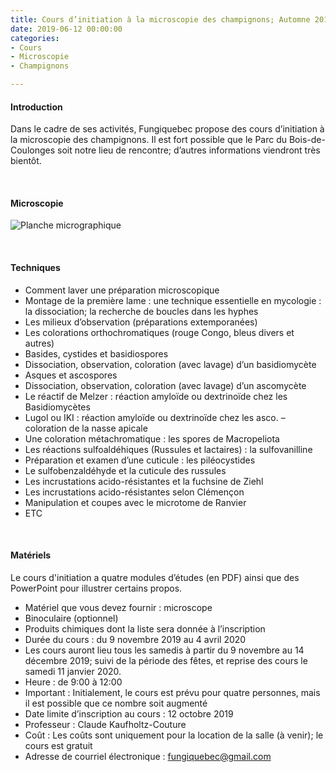 ```yaml
---
title: Cours d’initiation à la microscopie des champignons; Automne 2019
date: 2019-06-12 00:00:00
categories: 
- Cours
- Microscopie
- Champignons

---
```


#### Introduction
Dans le cadre de ses activités, Fungiquebec propose des cours d’initiation à la microscopie des champignons. Il est fort possible que le Parc du Bois-de-Coulonges soit notre lieu de rencontre; d’autres informations viendront très bientôt.
<p>&nbsp; </p>


#### Microscopie
![Planche micrographique](https://live.staticflickr.com/4709/39687211041_afaefa918b.jpg "Figure 1. Planche micrographique de Scutellinia pennsylvanica (Seaver) Denison")
<p>&nbsp; </p>


#### Techniques
*	Comment laver une préparation microscopique
*	Montage de la première lame : une technique essentielle en mycologie : la dissociation; la recherche de boucles dans les hyphes
*	Les milieux d’observation (préparations extemporanées)
*	Les colorations orthochromatiques (rouge Congo, bleus divers et autres)
*	Basides, cystides et basidiospores
*	Dissociation, observation, coloration (avec lavage) d’un basidiomycète
*	Asques et ascospores
*	Dissociation, observation, coloration (avec lavage) d’un ascomycète
*	Le réactif de Melzer : réaction amyloïde ou dextrinoïde chez les Basidiomycètes
*	Lugol ou IKI : réaction amyloïde ou dextrinoïde chez les asco. – coloration de la nasse apicale
*	Une coloration métachromatique : les spores de Macropeliota
*	Les réactions sulfoaldéhiques (Russules et lactaires) : la sulfovanilline
*	Préparation et examen d’une cuticule : les piléocystides
*	Le sulfobenzaldéhyde et la cuticule des russules
*	Les incrustations acido-résistantes et la fuchsine de Ziehl
*	Les incrustations acido-résistantes selon Clémençon
*	Manipulation et coupes avec le microtome de Ranvier
*	ETC
<p>&nbsp; </p>


#### Matériels
Le cours d'initiation a quatre modules d’études (en PDF) ainsi que des PowerPoint pour illustrer certains propos.

*	Matériel que vous devez fournir : microscope
* Binoculaire (optionnel)
*	Produits chimiques dont la liste sera donnée à l’inscription
* Durée du cours : du 9 novembre 2019 au 4 avril 2020
* Les cours auront lieu tous les samedis à partir du 9 novembre au 14 décembre 2019; suivi de la période des fêtes, et reprise des cours le samedi 11 janvier 2020.
* Heure : de 9:00 à 12:00
* Important : Initialement, le cours est prévu pour quatre personnes, mais il est possible que ce nombre soit augmenté
* Date limite d’inscription au cours : 12 octobre 2019
* Professeur : Claude Kaufholtz-Couture
* Coût : Les coûts sont uniquement pour la location de la salle (à venir); le cours est gratuit
* Adresse de courriel électronique : fungiquebec@gmail.com
